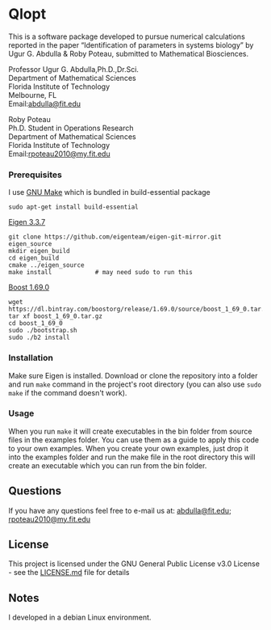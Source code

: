 # Qlopt

This is a software package developed to pursue numerical calculations reported 
in the paper “Identification of parameters in systems biology” by 
Ugur G. Abdulla & Roby Poteau, submitted to Mathematical Biosciences.

Professor Ugur G. Abdulla,Ph.D.,Dr.Sci.  
Department of Mathematical Sciences  
Florida Institute of Technology  
Melbourne, FL  
Email:abdulla@fit.edu

Roby Poteau  
Ph.D. Student in Operations Research  
Department of Mathematical Sciences  
Florida Institute of Technology  
Email:rpoteau2010@my.fit.edu


### Prerequisites

I use [GNU Make](https://www.gnu.org/software/make/) which is bundled in build-essential package

```
sudo apt-get install build-essential
```

[Eigen 3.3.7](http://eigen.tuxfamily.org/index.php?title=Main_Page)

```
git clone https://github.com/eigenteam/eigen-git-mirror.git eigen_source
mkdir eigen_build
cd eigen_build
cmake ../eigen_source
make install            # may need sudo to run this
```

[Boost 1.69.0](https://dl.bintray.com/boostorg/release/1.69.0/source/boost_1_69_0.tar.gz)

```
wget https://dl.bintray.com/boostorg/release/1.69.0/source/boost_1_69_0.tar.gz
tar xf boost_1_69_0.tar.gz
cd boost_1_69_0
sudo ./bootstrap.sh
sudo ./b2 install
```

### Installation
Make sure Eigen is installed. Download or clone the repository into a 
folder and run `make` command in the project's root directory 
(you can also use `sudo make` if the command doesn't work).

### Usage
When you run `make` it will create executables in the bin folder from source files 
in the examples folder. You can use them as a guide to apply this code to your
own examples.
When you create your own examples, just drop it into the examples
folder and run the make file in the root directory this will create an
executable which you can run from the bin folder. 

## Questions
If you have any questions feel free to e-mail us at:
abdulla@fit.edu; rpoteau2010@my.fit.edu

## License
This project is licensed under the GNU General Public License v3.0 License - see the [LICENSE.md](LICENSE.md) file for details

## Notes
I developed in a debian Linux environment.
